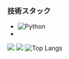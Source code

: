 ### 技術スタック
- ![Python](https://img.shields.io/badge/-Python-3776AB?style=flat&logo=python&logoColor=white)
- 
![](http://github-profile-summary-cards.vercel.app/api/cards/stats?username=YORIMICHI-Dev&theme=default)
![](http://github-profile-summary-cards.vercel.app/api/cards/profile-details?username=YORIMICHI-Dev&theme=default)
![Top Langs](https://github-readme-stats.vercel.app/api/top-langs/?username=YORIMICHI-dev&layout=compact)
